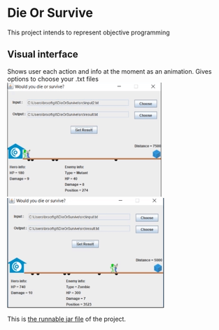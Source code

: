 # Die Or Survive
This project intends to represent objective programming

## Visual interface
Shows user each action and info at the moment as an animation. Gives options to choose your .txt files
![alt-tag](i2.gif)                          ![alt-tag](i1.gif)

This is [the runnable jar file](dieorsurvive.jar) of the project.

